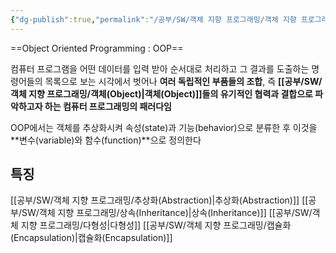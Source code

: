 ```yaml
---
{"dg-publish":true,"permalink":"/공부/SW/객체 지향 프로그래밍/객체 지향 프로그래밍(OOP)/","dgPassFrontmatter":true}
---
```


==Object Oriented Programming : OOP==

컴퓨터 프로그램을 어떤 데이터를 입력 받아 순서대로 처리하고 그 결과를 도출하는 명령어들의 목록으로 보는 시각에서 벗어나 **여러 독립적인 부품들의 조합**, 즉 **[[공부/SW/객체 지향 프로그래밍/객체(Object)\|객체(Object)]]들의 유기적인 협력과 결합으로 파악하고자 하는 컴퓨터 프로그래밍의 패러다임**

OOP에서는 객체를 추상화시켜 속성(state)과 기능(behavior)으로 분류한 후 이것을 **변수(variable)와 함수(function)**으로 정의한다
## 특징
[[공부/SW/객체 지향 프로그래밍/추상화(Abstraction)\|추상화(Abstraction)]]
[[공부/SW/객체 지향 프로그래밍/상속(Inheritance)\|상속(Inheritance)]]
[[공부/SW/객체 지향 프로그래밍/다형성\|다형성]]
[[공부/SW/객체 지향 프로그래밍/캡슐화(Encapsulation)\|캡슐화(Encapsulation)]]